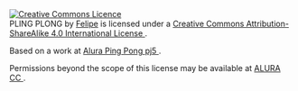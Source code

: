 <a rel="license" href="http://creativecommons.org/licenses/by-sa/4.0/">
  <img alt="Creative Commons Licence" style="border-width:0" src="https://i.creativecommons.org/l/by-sa/4.0/88x31.png" />
</a><br />
<span xmlns:dct="http://purl.org/dc/terms/" href="http://purl.org/dc/dcmitype/Dataset"
  property="dct:title" rel="dct:type">PLING PLONG</span>
  by
<a xmlns:cc="http://creativecommons.org/ns#" href="${https://github.com/CALABOCAVADIA}" property="cc:attributionName"
  rel="cc:attributionURL">Felipe</a>
is licensed under a
<a rel="license" href="http://creativecommons.org/licenses/by-sa/4.0/">
Creative Commons Attribution-ShareAlike 4.0 International License
</a>.<br />

Based on a work at
<a xmlns:dct="http://purl.org/dc/terms/" href="${src_url}" rel="dct:source">
Alura Ping Pong pj5
</a>.<br />

Permissions beyond the scope of this license may be available at
<a xmlns:cc="http://creativecommons.org/ns#" href="${[permission_url](https://www.alura.com.br/termos-de-uso)}" rel="cc:morePermissions">
ALURA CC
</a>.

